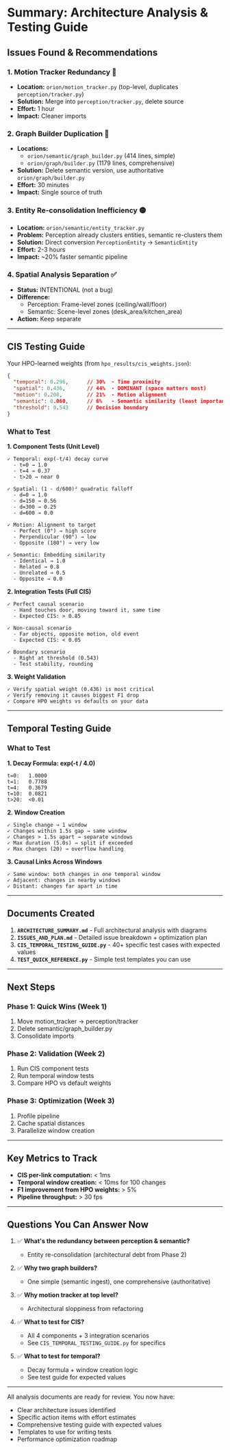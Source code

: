 # Summary: Architecture Analysis & Testing Guide

## Issues Found & Recommendations

### 1. **Motion Tracker Redundancy** 🔴
- **Location:** `orion/motion_tracker.py` (top-level, duplicates `perception/tracker.py`)
- **Solution:** Merge into `perception/tracker.py`, delete source
- **Effort:** 1 hour
- **Impact:** Cleaner imports

### 2. **Graph Builder Duplication** 🔴
- **Locations:** 
  - `orion/semantic/graph_builder.py` (414 lines, simple)
  - `orion/graph/builder.py` (1179 lines, comprehensive)
- **Solution:** Delete semantic version, use authoritative `orion/graph/builder.py`
- **Effort:** 30 minutes
- **Impact:** Single source of truth

### 3. **Entity Re-consolidation Inefficiency** 🟡
- **Location:** `orion/semantic/entity_tracker.py`
- **Problem:** Perception already clusters entities, semantic re-clusters them
- **Solution:** Direct conversion `PerceptionEntity` → `SemanticEntity`
- **Effort:** 2-3 hours
- **Impact:** ~20% faster semantic pipeline

### 4. **Spatial Analysis Separation** ✅
- **Status:** INTENTIONAL (not a bug)
- **Difference:**
  - Perception: Frame-level zones (ceiling/wall/floor)
  - Semantic: Scene-level zones (desk_area/kitchen_area)
- **Action:** Keep separate

---

## CIS Testing Guide

Your HPO-learned weights (from `hpo_results/cis_weights.json`):

```json
{
  "temporal": 0.296,      // 30%  - Time proximity
  "spatial": 0.436,       // 44%  - DOMINANT (space matters most)
  "motion": 0.208,        // 21%  - Motion alignment
  "semantic": 0.060,      // 6%   - Semantic similarity (least important)
  "threshold": 0.543      // Decision boundary
}
```

### What to Test

**1. Component Tests (Unit Level)**
```
✓ Temporal: exp(-t/4) decay curve
  - t=0 → 1.0
  - t=4 → 0.37
  - t>20 → near 0

✓ Spatial: (1 - d/600)² quadratic falloff
  - d=0 → 1.0
  - d=150 → 0.56
  - d=300 → 0.25
  - d=600 → 0.0

✓ Motion: Alignment to target
  - Perfect (0°) → high score
  - Perpendicular (90°) → low
  - Opposite (180°) → very low

✓ Semantic: Embedding similarity
  - Identical → 1.0
  - Related → 0.8
  - Unrelated → 0.5
  - Opposite → 0.0
```

**2. Integration Tests (Full CIS)**
```
✓ Perfect causal scenario
  - Hand touches door, moving toward it, same time
  - Expected CIS: > 0.85

✓ Non-causal scenario
  - Far objects, opposite motion, old event
  - Expected CIS: < 0.05

✓ Boundary scenario
  - Right at threshold (0.543)
  - Test stability, rounding
```

**3. Weight Validation**
```
✓ Verify spatial weight (0.436) is most critical
✓ Verify removing it causes biggest F1 drop
✓ Compare HPO weights vs defaults on your data
```

---

## Temporal Testing Guide

### What to Test

**1. Decay Formula: exp(-t / 4.0)**
```
t=0:   1.0000
t=1:   0.7788
t=4:   0.3679
t=10:  0.0821
t>20:  <0.01
```

**2. Window Creation**
```
✓ Single change → 1 window
✓ Changes within 1.5s gap → same window
✓ Changes > 1.5s apart → separate windows
✓ Max duration (5.0s) → split if exceeded
✓ Max changes (20) → overflow handling
```

**3. Causal Links Across Windows**
```
✓ Same window: both changes in one temporal window
✓ Adjacent: changes in nearby windows
✓ Distant: changes far apart in time
```

---

## Documents Created

1. **`ARCHITECTURE_SUMMARY.md`** - Full architectural analysis with diagrams
2. **`ISSUES_AND_PLAN.md`** - Detailed issue breakdown + optimization plan
3. **`CIS_TEMPORAL_TESTING_GUIDE.py`** - 40+ specific test cases with expected values
4. **`TEST_QUICK_REFERENCE.py`** - Simple test templates you can use

---

## Next Steps

### Phase 1: Quick Wins (Week 1)
1. Move motion_tracker → perception/tracker
2. Delete semantic/graph_builder.py
3. Consolidate imports

### Phase 2: Validation (Week 2)
1. Run CIS component tests
2. Run temporal window tests
3. Compare HPO vs default weights

### Phase 3: Optimization (Week 3)
1. Profile pipeline
2. Cache spatial distances
3. Parallelize window creation

---

## Key Metrics to Track

- **CIS per-link computation:** < 1ms
- **Temporal window creation:** < 10ms for 100 changes
- **F1 improvement from HPO weights:** > 5%
- **Pipeline throughput:** > 30 fps

---

## Questions You Can Answer Now

1. ✅ **What's the redundancy between perception & semantic?**
   - Entity re-consolidation (architectural debt from Phase 2)

2. ✅ **Why two graph builders?**
   - One simple (semantic ingest), one comprehensive (authoritative)

3. ✅ **Why motion tracker at top level?**
   - Architectural sloppiness from refactoring

4. ✅ **What to test for CIS?**
   - All 4 components + 3 integration scenarios
   - See `CIS_TEMPORAL_TESTING_GUIDE.py` for specifics

5. ✅ **What to test for temporal?**
   - Decay formula + window creation logic
   - See test guide for expected values

---

All analysis documents are ready for review. You now have:
- Clear architecture issues identified
- Specific action items with effort estimates
- Comprehensive testing guide with expected values
- Templates to use for writing tests
- Performance optimization roadmap
